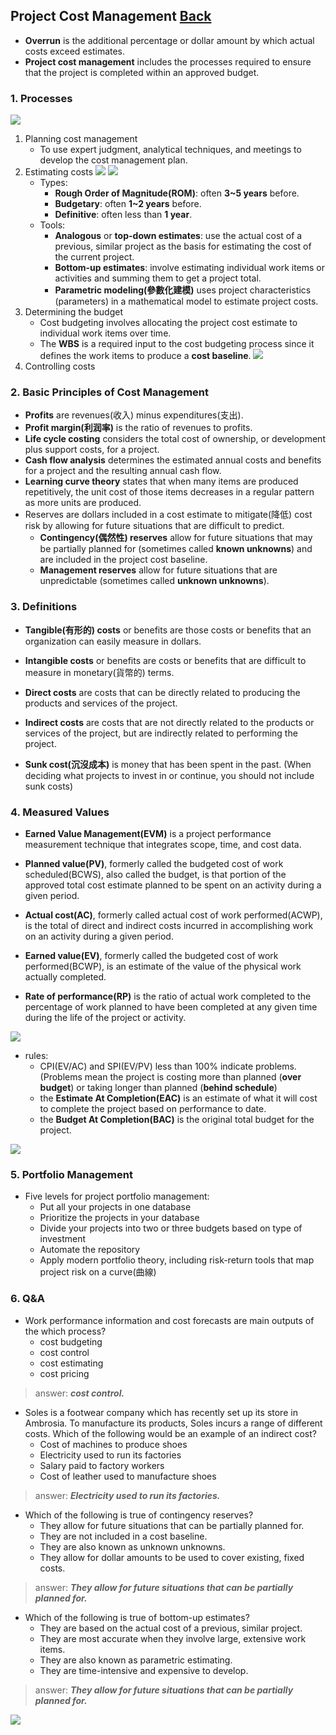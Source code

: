 ## Project Cost Management	[Back](./../projectManagement.md)

-  **Overrun** is the additional percentage or dollar amount by which actual costs exceed estimates.
- **Project cost management** includes the processes required to ensure that the project is completed within an approved budget.

### 1. Processes

<img src="./processes.png">

1. Planning cost management
    - To use expert judgment, analytical techniques, and meetings to develop the cost management plan.
2. Estimating costs <img src="./cost_estimate.png"> <img src="./software_development_estimate.png">
    - Types:
        - **Rough Order of Magnitude(ROM)**: often **3~5 years** before.
        - **Budgetary**: often **1~2 years** before.
        - **Definitive**: often less than **1 year**.
    - Tools:
        - **Analogous** or **top-down estimates**: use the actual cost of a previous, similar project as the basis for estimating the cost of the current project.
        - **Bottom-up estimates**: involve estimating individual work items or activities and summing them to get a project total.
        - **Parametric modeling(參數化建模)** uses project characteristics (parameters) in a mathematical model to estimate project costs. 
3. Determining the budget
    - Cost budgeting involves allocating the project cost estimate to individual work items over time.
    - The **WBS** is a required input to the cost budgeting process since it defines the work items to produce a **cost baseline**. <img src="./cost_baseline.png">
4. Controlling costs

### 2. Basic Principles of Cost Management

- **Profits** are revenues(收入) minus expenditures(支出).
- **Profit margin(利润率)** is the ratio of revenues to profits.
- **Life cycle costing** considers the total cost of ownership, or development plus support costs, for a project.
- **Cash flow analysis** determines the estimated annual costs and benefits for a project and the resulting annual cash flow.
- **Learning curve theory** states that when many items are produced repetitively, the unit cost of those items decreases in a regular pattern as more units are produced.
- Reserves are dollars included in a cost estimate to mitigate(降低) cost risk by allowing for future situations that are difficult to predict.
    - **Contingency(偶然性) reserves** allow for future situations that may be partially planned for (sometimes called **known unknowns**) and are included in the project cost baseline.
    - **Management reserves** allow for future situations that are unpredictable (sometimes called **unknown unknowns**).

### 3. Definitions

- **Tangible(有形的) costs** or benefits are those costs or benefits that an organization can easily measure in dollars.
- **Intangible costs** or benefits are costs or benefits that are difficult to measure in monetary(貨幣的) terms.


- **Direct costs** are costs that can be directly related to producing the products and services of the project.
- **Indirect costs** are costs that are not directly related to the products or services of the project, but are indirectly related to performing the project.


- **Sunk cost(沉沒成本)** is money that has been spent in the past. (When deciding what projects to invest in or continue, you should not include sunk costs)

### 4. Measured Values

- **Earned Value Management(EVM)** is a project performance measurement technique that integrates scope, time, and cost data.
- **Planned value(PV)**, formerly called the budgeted cost of work scheduled(BCWS), also called the budget, is that portion of the approved total cost estimate planned to be spent on an activity during a given period.
- **Actual cost(AC)**, formerly called actual cost of work performed(ACWP), is the total of direct and indirect costs incurred in accomplishing work on an activity during a given period.
- **Earned value(EV)**, formerly called the budgeted cost of work performed(BCWP), is an estimate of the value of the physical work actually completed.


- **Rate of performance(RP)** is the ratio of actual work completed to the percentage of work planned to have been completed at any given time during the life of the project or activity.

<img src="./ev_formulas.jpg">

- rules:
    - CPI(EV/AC) and SPI(EV/PV) less than 100% indicate problems. (Problems mean the project is costing more than planned (**over budget**) or taking longer than planned (**behind schedule**)
    - the **Estimate At Completion(EAC)** is an estimate of what it will cost to complete the project based on performance to date.
    - the **Budget At Completion(BAC)** is the original total budget for the project.
    
<img src="./evc.png">

### 5. Portfolio Management

- Five levels for project portfolio management:
    - Put all your projects in one database
    - Prioritize the projects in your database
    - Divide your projects into two or three budgets based on type of investment
    - Automate the repository
    - Apply modern portfolio theory, including risk-return tools that map project risk on a curve(曲線)

### 6. Q&A

- Work performance information and cost forecasts are main outputs of the which process?
    - cost budgeting
    - cost control
    - cost estimating
    - cost pricing

> answer: <strong>*cost control.*</strong>

- Soles is a footwear company which has recently set up its store in Ambrosia. To manufacture its products, Soles incurs a range of different costs. Which of the following would be an example of an indirect cost?
    - Cost of machines to produce shoes
    - Electricity used to run its factories
    - Salary paid to factory workers
    - Cost of leather used to manufacture shoes

> answer: <strong>*Electricity used to run its factories.*</strong>

- Which of the following is true of contingency reserves?
    - They allow for future situations that can be partially planned for.
    - They are not included in a cost baseline.
    - They are also known as unknown unknowns.
    - They allow for dollar amounts to be used to cover existing, fixed costs.

> answer: <strong>*They allow for future situations that can be partially planned for.*</strong>

- Which of the following is true of bottom-up estimates?
    - They are based on the actual cost of a previous, similar project.
    - They are most accurate when they involve large, extensive work items.
    - They are also known as parametric estimating.
    - They are time-intensive and expensive to develop.

> answer: <strong>*They allow for future situations that can be partially planned for.*</strong>

<a href="http://aleen42.github.io/" target="_blank" ><img src="./../../pic/tail.gif"></a>
